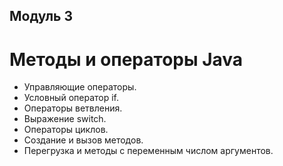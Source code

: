 ## Модуль 3
# Методы и операторы Java
- Управляющие операторы.
- Условный оператор if.
- Операторы ветвления.
- Выражение switch.
- Операторы циклов.
- Создание и вызов методов.
- Перегрузка и методы с переменным числом аргументов.
